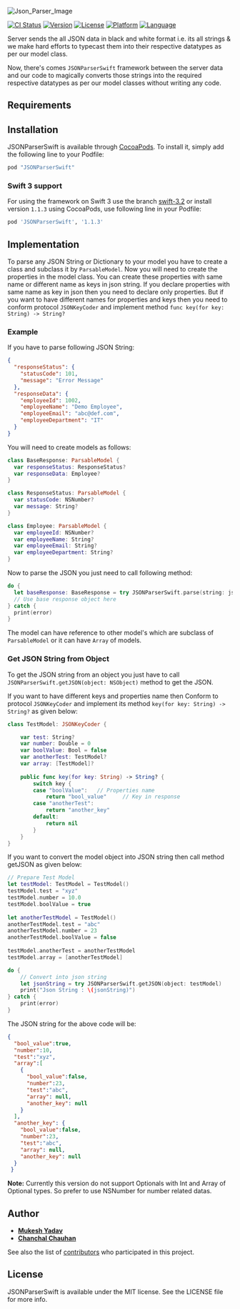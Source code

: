 ![Json_Parser_Image](json_parser.png)

[![CI Status](http://img.shields.io/travis/mukeshydv/JSONParserSwift.svg?style=flat)](https://travis-ci.org/mukeshydv/JSONParserSwift)
[![Version](https://img.shields.io/cocoapods/v/JSONParserSwift.svg?style=flat)](http://cocoadocs.org/docsets/JSONParserSwift)
[![License](https://img.shields.io/badge/license-MIT-blue.svg?style=flat)](http://mit-license.org)
[![Platform](https://img.shields.io/cocoapods/p/JSONParserSwift.svg?style=flat)](http://cocoadocs.org/docsets/JSONParserSwift)
[![Language](https://img.shields.io/badge/swift-4.0-orange.svg)](https://developer.apple.com/swift)

Server sends the all JSON data in black and white format i.e. its all strings & we make hard efforts to typecast them into their respective datatypes as per our model class.

Now, there's comes `JSONParserSwift` framework between the server data and our code to magically converts those strings into the required respective datatypes as per our model classes without writing any code.

## Requirements

## Installation

JSONParserSwift is available through [CocoaPods](http://cocoapods.org). To install
it, simply add the following line to your Podfile:

```ruby
pod "JSONParserSwift"
```
### Swift 3 support
For using the framework on Swift 3 use the branch [swift-3.2](https://github.com/mukeshydv/JSONParserSwift/tree/swift-3.2) or install version `1.1.3` using CocoaPods, use following line in your Podfile:

```ruby
pod 'JSONParserSwift', '1.1.3'
```

## Implementation

To parse any JSON String or Dictionary to your model you have to create a class and subclass it by `ParsableModel`. Now you will need to create the properties in the model class. You can create these properties with same name or different name as keys in json string. If you declare properties with same name as key in json then you need to declare only properties. But if you want to have different names for properties and keys then you need to conform protocol `JSONKeyCoder` and implement method 
`func key(for key: String) -> String?`

### Example

If you have to parse following JSON String:
```json
{
  "responseStatus": {
    "statusCode": 101,
    "message": "Error Message"
  },
  "responseData": {
    "employeeId": 1002,
    "employeeName": "Demo Employee",
    "employeeEmail": "abc@def.com",
    "employeeDepartment": "IT"
  }
}
```
You will need to create models as follows:

```swift
class BaseResponse: ParsableModel {
  var responseStatus: ResponseStatus?
  var responseData: Employee?
}

class ResponseStatus: ParsableModel {
  var statusCode: NSNumber?
  var message: String?
}

class Employee: ParsableModel {
  var employeeId: NSNumber?
  var employeeName: String?
  var employeeEmail: String?
  var employeeDepartment: String?
}
```

Now to parse the JSON you just need to call following method:

```swift
do {
  let baseResponse: BaseResponse = try JSONParserSwift.parse(string: jsonString)
  // Use base response object here
} catch {
  print(error)
}
```
The model can have reference to other model's which are subclass of `ParsableModel` or it can have `Array` of models.

### Get JSON String from Object

To get the JSON string from an object you just have to call `JSONParserSwift.getJSON(object: NSObject)` method to get the JSON.

If you want to have different keys and properties name then Conform to protocol `JSONKeyCoder` and implement its method `key(for key: String) -> String?` as given below:

```swift
class TestModel: JSONKeyCoder {

    var test: String?
    var number: Double = 0
    var boolValue: Bool = false
    var anotherTest: TestModel?
    var array: [TestModel]?
    
    public func key(for key: String) -> String? {
        switch key {
        case "boolValue":   // Properties name
            return "bool_value"     // Key in response
        case "anotherTest":
            return "another_key"
        default:
            return nil
        }
    }
}
```

If you want to convert the model object into JSON string then call method getJSON as given below:

```swift
// Prepare Test Model
let testModel: TestModel = TestModel()
testModel.test = "xyz"
testModel.number = 10.0
testModel.boolValue = true
    
let anotherTestModel = TestModel()
anotherTestModel.test = "abc"
anotherTestModel.number = 23
anotherTestModel.boolValue = false
    
testModel.anotherTest = anotherTestModel
testModel.array = [anotherTestModel]

do {
    // Convert into json string
    let jsonString = try JSONParserSwift.getJSON(object: testModel)
    print("Json String : \(jsonString)")
} catch {
    print(error)
}
```

The JSON string for the above code will be:

```json
{
  "bool_value":true,
  "number":10,
  "test":"xyz",
  "array":[
    {
      "bool_value":false,
      "number":23,
      "test":"abc",
      "array": null,
      "another_key": null
    }
  ],
  "another_key": {
    "bool_value":false,
    "number":23,
    "test":"abc",
    "array": null,
    "another_key": null
  }
 }
```

**Note:** Currently this version do not support Optionals with Int and Array of Optional types. So prefer to use NSNumber for number related datas.

## Author

* [**Mukesh Yadav**](https://github.com/mukeshydv)
* [**Chanchal Chauhan**](https://github.com/chanchalchauhan)

See also the list of [contributors](https://github.com/mukeshydv/JSONParserSwift/graphs/contributors) who participated in this project.

## License

JSONParserSwift is available under the MIT license. See the LICENSE file for more info.

